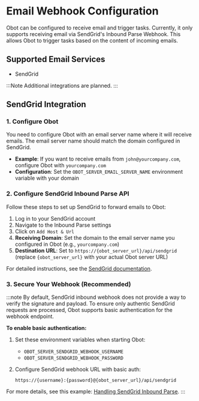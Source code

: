 # Email Webhook Configuration

Obot can be configured to receive email and trigger tasks. Currently, it only supports receiving email via SendGrid's Inbound Parse Webhook. This allows Obot to trigger tasks based on the content of incoming emails.

## Supported Email Services

- SendGrid

:::Note
Additional integrations are planned.
:::

## SendGrid Integration

### 1. Configure Obot

You need to configure Obot with an email server name where it will receive emails. The email server name should match the domain configured in SendGrid.

- **Example**: If you want to receive emails from `john@yourcompany.com`, configure Obot with `yourcompany.com`
- **Configuration**: Set the `OBOT_SERVER_EMAIL_SERVER_NAME` environment variable with your domain

### 2. Configure SendGrid Inbound Parse API

Follow these steps to set up SendGrid to forward emails to Obot:

1. Log in to your SendGrid account
2. Navigate to the Inbound Parse settings
3. Click on `Add Host & Url`
4. **Receiving Domain**: Set the domain to the email server name you configured in Obot (e.g., `yourcompany.com`)
5. **Destination URL**: Set to `https://{obot_server_url}/api/sendgrid` (replace `{obot_server_url}` with your actual Obot server URL)

For detailed instructions, see the [SendGrid documentation](https://www.twilio.com/docs/sendgrid/for-developers/parsing-email/setting-up-the-inbound-parse-webhook).

### 3. Secure Your Webhook (Recommended)

:::note
By default, SendGrid inbound webhook does not provide a way to verify the signature and payload. To ensure only authentic SendGrid requests are processed, Obot supports basic authentication for the webhook endpoint.

**To enable basic authentication:**

1. Set these environment variables when starting Obot:
   - `OBOT_SERVER_SENDGRID_WEBHOOK_USERNAME`
   - `OBOT_SERVER_SENDGRID_WEBHOOK_PASSWORD`

2. Configure SendGrid webhook URL with basic auth:

   ```
   https://{username}:{password}@{obot_server_url}/api/sendgrid
   ```

For more details, see this example: [Handling SendGrid Inbound Parse](https://www.twilio.com/en-us/blog/microservice-template-handle-sendgrid-inbound-parse).
:::
